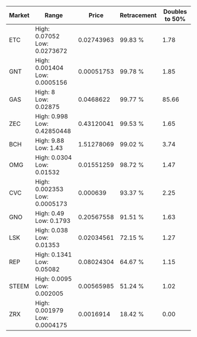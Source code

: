 | Market | Range | Price| Retracement | Doubles to 50% |
| --- | --- | --- | --- | --- |
| ETC | High: 0.07052<br />Low: 0.0273672 | 0.02743963 | 99.83 % | 1.78 |
| GNT | High: 0.001404<br />Low: 0.0005156 | 0.00051753 | 99.78 % | 1.85 |
| GAS | High: 8<br />Low: 0.02875 | 0.0468622 | 99.77 % | 85.66 |
| ZEC | High: 0.998<br />Low: 0.42850448 | 0.43120041 | 99.53 % | 1.65 |
| BCH | High: 9.88<br />Low: 1.43 | 1.51278069 | 99.02 % | 3.74 |
| OMG | High: 0.0304<br />Low: 0.01532 | 0.01551259 | 98.72 % | 1.47 |
| CVC | High: 0.002353<br />Low: 0.0005173 | 0.000639 | 93.37 % | 2.25 |
| GNO | High: 0.49<br />Low: 0.1793 | 0.20567558 | 91.51 % | 1.63 |
| LSK | High: 0.038<br />Low: 0.01353 | 0.02034561 | 72.15 % | 1.27 |
| REP | High: 0.1341<br />Low: 0.05082 | 0.08024304 | 64.67 % | 1.15 |
| STEEM | High: 0.0095<br />Low: 0.002005 | 0.00565985 | 51.24 % | 1.02 |
| ZRX | High: 0.001979<br />Low: 0.0004175 | 0.0016914 | 18.42 % | 0.00 |
